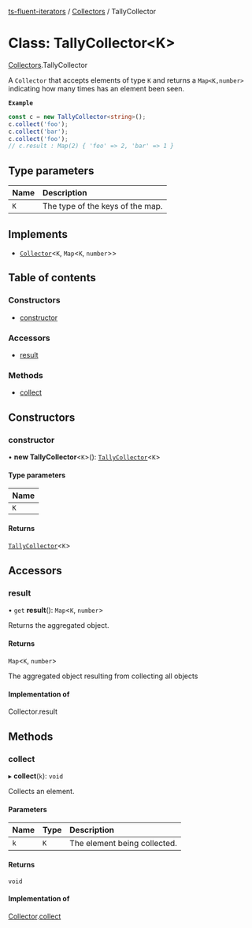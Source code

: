 [ts-fluent-iterators](../README.md) / [Collectors](../modules/Collectors.md) / TallyCollector

# Class: TallyCollector\<K\>

[Collectors](../modules/Collectors.md).TallyCollector

A `Collector` that accepts elements of type `K` and returns a `Map<K,number>` indicating how many times has an element been seen.

**`Example`**

```ts
const c = new TallyCollector<string>();
c.collect('foo');
c.collect('bar');
c.collect('foo');
// c.result : Map(2) { 'foo' => 2, 'bar' => 1 }
```

## Type parameters

| Name | Description |
| :------ | :------ |
| `K` | The type of the keys of the map. |

## Implements

- [`Collector`](../interfaces/Collectors.Collector.md)\<`K`, `Map`\<`K`, `number`\>\>

## Table of contents

### Constructors

- [constructor](Collectors.TallyCollector.md#constructor)

### Accessors

- [result](Collectors.TallyCollector.md#result)

### Methods

- [collect](Collectors.TallyCollector.md#collect)

## Constructors

### constructor

• **new TallyCollector**\<`K`\>(): [`TallyCollector`](Collectors.TallyCollector.md)\<`K`\>

#### Type parameters

| Name |
| :------ |
| `K` |

#### Returns

[`TallyCollector`](Collectors.TallyCollector.md)\<`K`\>

## Accessors

### result

• `get` **result**(): `Map`\<`K`, `number`\>

Returns the aggregated object.

#### Returns

`Map`\<`K`, `number`\>

The aggregated object resulting from collecting all objects

#### Implementation of

Collector.result

## Methods

### collect

▸ **collect**(`k`): `void`

Collects an element.

#### Parameters

| Name | Type | Description |
| :------ | :------ | :------ |
| `k` | `K` | The element being collected. |

#### Returns

`void`

#### Implementation of

[Collector](../interfaces/Collectors.Collector.md).[collect](../interfaces/Collectors.Collector.md#collect)
